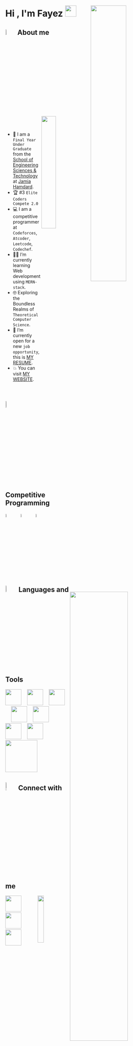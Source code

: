 #### <h1 align="left">Hi , I'm Fayez <img src="https://media.giphy.com/media/hvRJCLFzcasrR4ia7z/giphy.gif" width="35"> <a href="https://git.io/typing-svg"><img width = "47%"  align="right" alt="" src="https://readme-typing-svg.demolab.com?font=Fira+Code&weight=900&size=20&pause=900&color=36BCF7FF&vCenter=true&lines=Computer+Science+Student;Competitive+Programmer;Specialist+on+Codeforces;Division+2+on+Codechef+(4+Stars);Always+learning+new+things"/></a></h1>

## <img src = "https://i.pinimg.com/originals/3f/7e/4e/3f7e4eff7c96e9fe4b8b4b1ff3f7bdb5.gif" width = 6.5%> About me

<img align="right" src="https://github.com/pnzrdlr17/pnzrdlr17/assets/81994166/92e2fc88-69bd-45ed-9b46-263a68a45e69" width=30%>

<br><br>
- :school: I am a `Final Year Under Graduate` from the [School of Engineering Sciences & Technology](https://jamiahamdard.edu/Department/Deptindex.aspx?page=a&ItemID=qo&nDeptID=ms) at [Jamia Hamdard](https://jamiahamdard.edu/).
- :trophy: #3 `Elite Coders Compete 2.0`
- :computer: I am a competitive programmer at `Codeforces`, `Atcoder`, `Leetcode`, `Codechef`.
- :student: I’m currently learning Web development using `MERN-stack`.
- :nerd_face: Exploring the Boundless Realms of `Theoretical Computer Science`.
- :thinking: I’m currently open for a new `job opportunity`, this is [MY RESUME](https://drive.google.com/file/d/1kiCNo4c6CEbnwvFd-LJgxL4sS0FoWCz-/view?usp=drive_link).
- :boom: You can visit [MY WEBSITE]().
<!-- - :technologist: I love using Software to solve every `Problem`. -->
<br>

<p>
  <p>
    <a href="https://github.com/piyushsuthar/github-readme-quotes" > <img align="right" width="60%" alt = "" src="https://quotes-github-readme.vercel.app/api?type=horizontal&theme=dark&animation=grow_out_in&quoteCategory=programming"></a>
     <h2><img src="https://media4.giphy.com/media/dMLmQfCO7lCA2gX3tw/giphy.gif?cid=ecf05e47ak6mwfu812269zzr8ydv529109qzpb8rszwnja9e&rid=giphy.gif&ct=s" width=7.2%> Competitive Programming </h2>
    <p>
    <a href="[https://codeforces.com/profile/pnzrdlr17](https://codeforces.com/profile/pnzrdlr17)"><img src="https://img.icons8.com/external-tal-revivo-shadow-tal-revivo/50/000000/external-codeforces-programming-competitions-and-contests-programming-community-logo-shadow-tal-revivo.png" alt="Code Forces" width=5%/></a>
    	  &emsp; 
    	<a href="https://leetcode.com/pnzrdlr17/"><img src="https://img.icons8.com/external-tal-revivo-shadow-tal-revivo/50/000000/external-level-up-your-coding-skills-and-quickly-land-a-job-logo-shadow-tal-revivo.png" alt="LeetCode" width=5%/></a>
    	  &emsp; 
    	<a href="https://www.codechef.com/users/pnzrdlr17"><img src="https://img.icons8.com/color/50/000000/codechef.png" alt="Code Chef" width=5%/></a>
    </p>
    <h2><img src="https://github.com/pnzrdlr17/pnzrdlr17/assets/81994166/1edf3f5b-2ca8-4886-83ee-5f3dc2183ab0" width=7.2%> Languages and Tools </h2>
    <p>
    <img src="https://media.giphy.com/media/3rCcV6sC1o2GY/giphy.gif" width="50">&emsp;
    <img src="https://media3.giphy.com/media/ln7z2eWriiQAllfVcn/200w.webp" width="50">&emsp;
    <img src="https://i.giphy.com/media/LMt9638dO8dftAjtco/200.webp"   width="50">&emsp;
    <img src="https://i.giphy.com/media/eNAsjO55tPbgaor7ma/200w.webp" width="50">&emsp;
    <img src="https://media.giphy.com/media/UWt0rhp21JgLwoeFQP/giphy.gif" width="50">&emsp;
    <img src="https://i.giphy.com/media/IdyAQJVN2kVPNUrojM/200.webp" width="50">&emsp;
    <img src="https://media3.giphy.com/media/kdFc8fubgS31b8DsVu/giphy.webp" width="50">&emsp;
    <img src="https://media.giphy.com/media/kH1DBkPNyZPOk0BxrM/giphy.gif" width="100">&emsp;
    </p>
  </p>
  <h2> <img src="https://media.giphy.com/media/iY8CRBdQXODJSCERIr/giphy.gif" width="8%">Connect with me</h2>
  <img align="right" padding="none" src="https://komarev.com/ghpvc/?username=pnzrdlr17&label=Profile%20views&color=555555&labelColor=000000&style=for-the-badge" alt="" width=19.40% />
  <p>
    <a href="mailto:fayez532552@gmail.com"><img width="50" src="https://github.com/pnzrdlr17/pnzrdlr17/assets/81994166/d043651e-5719-4e29-9af8-28394ecf1c7b"/></a>
    &emsp;
    <a href="https://www.linkedin.com/in/fayez-anwar-84b846245/"><img width="50" src="https://github.com/pnzrdlr17/pnzrdlr17/assets/81994166/bfb8de9c-fdab-484b-b611-1f1bf5b5ad60"></a>
    &emsp;
    <a href="https://github.com/pnzrdlr17"><img width="50" src="https://github.com/pnzrdlr17/pnzrdlr17/assets/81994166/23b83b2b-b786-45fd-9189-32dc45492283"></a>
    &emsp;
    
<!--     <a style="margin-left: 10px;" target="_blank" href="https://stackoverflow.com/users/12053852/{}?tab=profile"><img src="https://img.icons8.com/external-tal-revivo-color-tal-revivo/40/000000/external-stack-overflow-is-a-question-and-answer-site-for-professional-logo-color-tal-revivo.png"></a>
         <a style="margin-left: 10px;" target="_blank" href="https://dev.to/"><img src="https://img.icons8.com/external-sketchy-juicy-fish/0.6x/external-blog-online-services-sketchy-sketchy-juicy-fish.png"></a>
         <a style="margin-left: 10px;" target="_blank" href="https://instagram.com/"><img src="https://img.icons8.com/doodle/40/000000/instagram-new--v2.png"></a>
      	 <a style="margin-left: 10px;" target="_blank" href="https://twitter.com/"><img src="https://img.icons8.com/doodle/40/000000/twitter-squared--v2.png" ></a>
         <a style="margin-left: 10px;" target="_blank" href="https://www.youtube.com/channel/"><img src="https://img.icons8.com/doodle/40/000000/youtube--v2.png" ></a>
	      <a href="https://github.com/100rabhcsmc/Me.io/blob/master/01SaurabhChavanReactNativeResume.pdf"><img src="https://img.icons8.com/plasticine/40/000000/resume.png" ></a> -->
    
  </p>
<p>

<!-- ## 🐍 A Snake Eating my Contributions Graph
<p align = "center">
	<img src = "https://github.com/7oSkaaa/7oSkaaa/blob/output/github-contribution-grid-snake.svg?" alt = "Snake Game"/>
</p> -->

<!--   <img align="right" width="490" height="365" src="https://github-readme-stats.vercel.app/api?username=pnzrdlr17&show_icons=true&hide_border=false&line_height=20&title_color=36BCF7FF&icon_color=36BCF7FF&show_owner=true"/> -->
